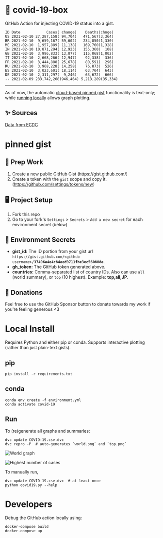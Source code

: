# 🏥 covid-19-box

GitHub Action for injecting COVID-19 status into a gist.

```
ID Date            Cases( change)    Deaths(chnge)
US 2021-02-10 27,287,158( 94,704)   471,567(3,364)
BR 2021-02-10  9,659,167( 59,602)   234,850(1,330)
ME 2021-02-10  1,957,889( 11,138)   169,760(1,328)
IN 2021-02-10 10,871,294( 12,923)   155,360(  108)
GB 2021-02-10  3,996,833( 13,077)   115,068(1,002)
IT 2021-02-10  2,668,266( 12,947)    92,338(  336)
FR 2021-02-10  3,444,888( 25,678)    80,591(  296)
RU 2021-02-10  3,968,228( 14,258)    76,873(  526)
ES 2021-02-10  3,023,601( 18,114)    63,704(  643)
DE 2021-02-10  2,311,297(  9,246)    63,672(  666)
-- 2021-02-09 233,742,268(946,464) 5,213,289(35,334)
```

---

As of now, the automatic [cloud-based pinned gist](#pinned-gist) functionality is text-only;
while [running locally](#local-install) allows graph plotting.

## ✨ Sources

[Data from ECDC](https://www.ecdc.europa.eu/en/publications-data/download-todays-data-geographic-distribution-covid-19-cases-worldwide)

# pinned gist

## 🎒 Prep Work
1. Create a new public GitHub Gist (https://gist.github.com/)
1. Create a token with the `gist` scope and copy it. (https://github.com/settings/tokens/new)

## 🖥 Project Setup
1. Fork this repo
1. Go to your fork's `Settings` > `Secrets` > `Add a new secret` for each environment secret (below)

## 🤫 Environment Secrets
- **gist_id:** The ID portion from your gist url `https://gist.github.com/<github username>/`**`37496a4e4c84aed9711fbe3ec560888a`**.
- **gh_token:** The GitHub token generated above.
- **countries:** Comma-separated list of country IDs. Also can use `all` (world summary), or `top` (10 highest). Example: **top,all,JP**.

## 💸 Donations

Feel free to use the GitHub Sponsor button to donate towards my work if you're feeling generous <3

# Local Install

Requires Python and either pip or conda. Supports interactive plotting (rather than just plain-text gists).

## pip

```
pip install -r requirements.txt
```

## conda

```
conda env create -f environment.yml
conda activate covid-19
```

## Run

To (re)generate all graphs and summaries:

```
dvc update COVID-19.csv.dvc
dvc repro -P  # auto-generates `world.png` and `top.png`
```

![World graph](world.png)

![Highest number of cases](top.png)

To manually run,

```
dvc update COVID-19.csv.dvc  # at least once
python covid19.py --help
```

# Developers

Debug the GitHub action locally using:

```
docker-compose build
docker-compose up
```
